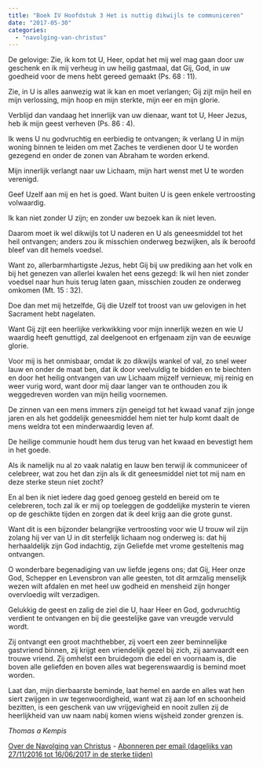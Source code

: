 ```yaml
---
title: "Boek IV Hoofdstuk 3 Het is nuttig dikwijls te communiceren"
date: "2017-05-30"
categories: 
  - "navolging-van-christus"
---
```


De gelovige: Zie, ik kom tot U, Heer, opdat het mij wel mag gaan door uw geschenk en ik mij verheug in uw heilig gastmaal, dat Gij, God, in uw goedheid voor de mens hebt gereed gemaakt (Ps. 68 : 11).

Zie, in U is alles aanwezig wat ik kan en moet verlangen; Gij zijt mijn heil en mijn verlossing, mijn hoop en mijn sterkte, mijn eer en mijn glorie.

Verblijd dan vandaag het innerlijk van uw dienaar, want tot U, Heer Jezus, heb ik mijn geest verheven (Ps. 86 : 4).

Ik wens U nu godvruchtig en eerbiedig te ontvangen; ik verlang U in mijn woning binnen te leiden om met Zaches te verdienen door U te worden gezegend en onder de zonen van Abraham te worden erkend.

Mijn innerlijk verlangt naar uw Lichaam, mijn hart wenst met U te worden verenigd.

Geef Uzelf aan mij en het is goed. Want buiten U is geen enkele vertroosting volwaardig.

Ik kan niet zonder U zijn; en zonder uw bezoek kan ik niet leven.

Daarom moet ik wel dikwijls tot U naderen en U als geneesmiddel tot het heil ontvangen; anders zou ik misschien onderweg bezwijken, als ik beroofd bleef van dit hemels voedsel.

Want zo, allerbarmhartigste Jezus, hebt Gij bij uw prediking aan het volk en bij het genezen van allerlei kwalen het eens gezegd: Ik wil hen niet zonder voedsel naar hun huis terug laten gaan, misschien zouden ze onderweg omkomen (Mt. 15 : 32).

Doe dan met mij hetzelfde, Gij die Uzelf tot troost van uw gelovigen in het Sacrament hebt nagelaten.

Want Gij zijt een heerlijke verkwikking voor mijn innerlijk wezen en wie U waardig heeft genuttigd, zal deelgenoot en erfgenaam zijn van de eeuwige glorie.

Voor mij is het onmisbaar, omdat ik zo dikwijls wankel of val, zo snel weer lauw en onder de maat ben, dat ik door veelvuldig te bidden en te biechten en door het heilig ontvangen van uw Lichaam mijzelf vernieuw, mij reinig en weer vurig word, want door mij daar langer van te onthouden zou ik weggedreven worden van mijn heilig voornemen.

De zinnen van een mens immers zijn geneigd tot het kwaad vanaf zijn jonge jaren en als het goddelijk geneesmiddel hem niet ter hulp komt daalt de mens weldra tot een minderwaardig leven af.

De heilige communie houdt hem dus terug van het kwaad en bevestigt hem in het goede.

Als ik namelijk nu al zo vaak nalatig en lauw ben terwijl ik communiceer of celebreer, wat zou het dan zijn als ik dit geneesmiddel niet tot mij nam en deze sterke steun niet zocht?

En al ben ik niet iedere dag goed genoeg gesteld en bereid om te celebreren, toch zal ik er mij op toeleggen de goddelijke mysterin te vieren op de geschikte tijden en zorgen dat ik deel krijg aan die grote gunst.

Want dit is een bijzonder belangrijke vertroosting voor wie U trouw wil zijn zolang hij ver van U in dit sterfelijk lichaam nog onderweg is: dat hij herhaaldelijk zijn God indachtig, zijn Geliefde met vrome gesteltenis mag ontvangen.

O wonderbare begenadiging van uw liefde jegens ons; dat Gij, Heer onze God, Schepper en Levensbron van alle geesten, tot dit armzalig menselijk wezen wilt afdalen en met heel uw godheid en mensheid zijn honger overvloedig wilt verzadigen.

Gelukkig de geest en zalig de ziel die U, haar Heer en God, godvruchtig verdient te ontvangen en bij die geestelijke gave van vreugde vervuld wordt.

Zij ontvangt een groot machthebber, zij voert een zeer beminnelijke gastvriend binnen, zij krijgt een vriendelijk gezel bij zich, zij aanvaardt een trouwe vriend. Zij omhelst een bruidegom die edel en voornaam is, die boven alle geliefden en boven alles wat begerenswaardig is bemind moet worden.

Laat dan, mijn dierbaarste beminde, laat hemel en aarde en alles wat hen siert zwijgen in uw tegenwoordigheid, want wat zij aan lof en schoonheid bezitten, is een geschenk van uw vrijgevigheid en nooit zullen zij de heerlijkheid van uw naam nabij komen wiens wijsheid zonder grenzen is.

_Thomas a Kempis_

[Over de Navolging van Christus](/blog/de-navolging-van-christus-in-de-sterke-tijden/) - [Abonneren per email (dagelijks van 27/11/2016 tot 16/06/2017 in de sterke tijden)](http://eepurl.com/cg9VGT)
